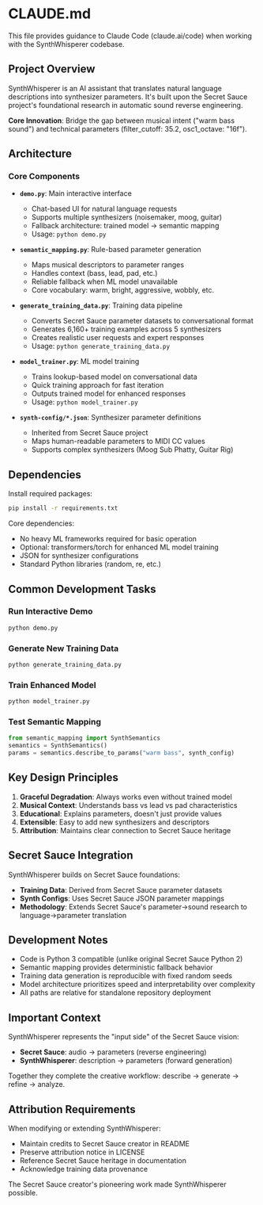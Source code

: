 # CLAUDE.md

This file provides guidance to Claude Code (claude.ai/code) when working with the SynthWhisperer codebase.

## Project Overview

SynthWhisperer is an AI assistant that translates natural language descriptions into synthesizer parameters. It's built upon the Secret Sauce project's foundational research in automatic sound reverse engineering.

**Core Innovation**: Bridge the gap between musical intent ("warm bass sound") and technical parameters (filter_cutoff: 35.2, osc1_octave: "16f").

## Architecture

### Core Components

- **`demo.py`**: Main interactive interface
  - Chat-based UI for natural language requests
  - Supports multiple synthesizers (noisemaker, moog, guitar)
  - Fallback architecture: trained model → semantic mapping
  - Usage: `python demo.py`

- **`semantic_mapping.py`**: Rule-based parameter generation
  - Maps musical descriptors to parameter ranges
  - Handles context (bass, lead, pad, etc.)
  - Reliable fallback when ML model unavailable
  - Core vocabulary: warm, bright, aggressive, wobbly, etc.

- **`generate_training_data.py`**: Training data pipeline
  - Converts Secret Sauce parameter datasets to conversational format
  - Generates 6,160+ training examples across 5 synthesizers
  - Creates realistic user requests and expert responses
  - Usage: `python generate_training_data.py`

- **`model_trainer.py`**: ML model training
  - Trains lookup-based model on conversational data
  - Quick training approach for fast iteration
  - Outputs trained model for enhanced responses
  - Usage: `python model_trainer.py`

- **`synth-config/*.json`**: Synthesizer parameter definitions
  - Inherited from Secret Sauce project
  - Maps human-readable parameters to MIDI CC values
  - Supports complex synthesizers (Moog Sub Phatty, Guitar Rig)

## Dependencies

Install required packages:
```bash
pip install -r requirements.txt
```

Core dependencies:
- No heavy ML frameworks required for basic operation
- Optional: transformers/torch for enhanced ML model training
- JSON for synthesizer configurations
- Standard Python libraries (random, re, etc.)

## Common Development Tasks

### Run Interactive Demo
```bash
python demo.py
```

### Generate New Training Data
```bash
python generate_training_data.py
```

### Train Enhanced Model
```bash
python model_trainer.py
```

### Test Semantic Mapping
```python
from semantic_mapping import SynthSemantics
semantics = SynthSemantics()
params = semantics.describe_to_params("warm bass", synth_config)
```

## Key Design Principles

1. **Graceful Degradation**: Always works even without trained model
2. **Musical Context**: Understands bass vs lead vs pad characteristics  
3. **Educational**: Explains parameters, doesn't just provide values
4. **Extensible**: Easy to add new synthesizers and descriptors
5. **Attribution**: Maintains clear connection to Secret Sauce heritage

## Secret Sauce Integration

SynthWhisperer builds on Secret Sauce foundations:
- **Training Data**: Derived from Secret Sauce parameter datasets
- **Synth Configs**: Uses Secret Sauce JSON parameter mappings
- **Methodology**: Extends Secret Sauce's parameter→sound research to language→parameter translation

## Development Notes

- Code is Python 3 compatible (unlike original Secret Sauce Python 2)
- Semantic mapping provides deterministic fallback behavior
- Training data generation is reproducible with fixed random seeds
- Model architecture prioritizes speed and interpretability over complexity
- All paths are relative for standalone repository deployment

## Important Context

SynthWhisperer represents the "input side" of the Secret Sauce vision:
- **Secret Sauce**: audio → parameters (reverse engineering)
- **SynthWhisperer**: description → parameters (forward generation)

Together they complete the creative workflow: describe → generate → refine → analyze.

## Attribution Requirements

When modifying or extending SynthWhisperer:
- Maintain credits to Secret Sauce creator in README
- Preserve attribution notice in LICENSE
- Reference Secret Sauce heritage in documentation
- Acknowledge training data provenance

The Secret Sauce creator's pioneering work made SynthWhisperer possible.